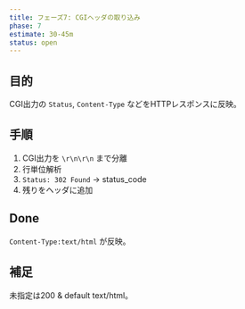 ```yaml
---
title: フェーズ7: CGIヘッダの取り込み
phase: 7
estimate: 30-45m
status: open
---
```


## 目的
CGI出力の `Status`, `Content-Type` などをHTTPレスポンスに反映。

## 手順
1. CGI出力を `\r\n\r\n` まで分離
2. 行単位解析
3. `Status: 302 Found` → status_code
4. 残りをヘッダに追加

## Done
`Content-Type:text/html` が反映。

## 補足
未指定は200 & default text/html。
